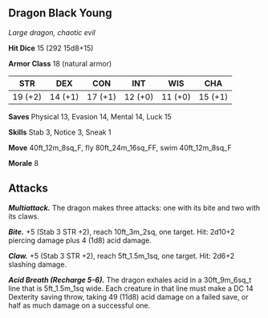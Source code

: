 ## Dragon Black Young

*Large dragon, chaotic evil*

**Hit Dice** 15 (292 15d8+15)

**Armor Class** 18 (natural armor)

| STR     | DEX     | CON     | INT     | WIS     | CHA     |
|---------|---------|---------|---------|---------|---------|
| 19 (+2) | 14 (+1) | 17 (+1) | 12 (+0) | 11 (+0) | 15 (+1) |

**Saves** Physical 13, Evasion 14, Mental 14, Luck 15

**Skills** Stab 3, Notice 3, Sneak 1

**Move** 40ft_12m_8sq_F, fly 80ft_24m_16sq_FF, swim 40ft_12m_8sq_F

**Morale** 8

## Attacks

***Multiattack.*** The dragon makes three attacks: one with its bite and two with its claws.

***Bite.*** +5 (Stab 3 STR +2), reach 10ft_3m_2sq, one target. Hit: 2d10+2 piercing damage plus 4 (1d8) acid damage.

***Claw.*** +5 (Stab 3 STR +2), reach 5ft_1.5m_1sq, one target. Hit: 2d6+2 slashing damage.

***Acid Breath (Recharge 5-6).*** The dragon exhales acid in a 30ft_9m_6sq_t line that is 5ft_1.5m_1sq wide. Each creature in that line must make a DC 14 Dexterity saving throw, taking 49 (11d8) acid damage on a failed save, or half as much damage on a successful one.

